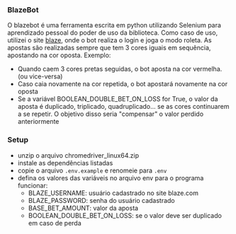### BlazeBot
O blazebot é uma ferramenta escrita em python utilizando Selenium para aprendizado pessoal do poder de uso da biblioteca. Como caso  de uso, utilizei o site [blaze](https://blaze.com), onde o bot realiza o login e joga o modo roleta. As apostas são realizadas sempre que tem 3 cores iguais em sequência, apostando na cor oposta. Exemplo:
- Quando caem 3 cores pretas seguidas, o bot aposta na cor vermelha. (ou vice-versa)
- Caso caia novamente na cor repetida, o bot apostará novamente na cor oposta 
- Se a variável BOOLEAN_DOUBLE_BET_ON_LOSS for True, o valor da aposta é duplicado, triplicado, quadruplicado... se as cores continuarem a se repetir. O objetivo disso seria "compensar" o valor perdido anteriormente

### Setup
- unzip o arquivo chromedriver_linux64.zip
- instale as dependências listadas 
- copie o arquivo ```.env.example``` e renomeie para ```.env```
- defina os valores das variáveis no arquivo env para o programa funcionar:
    * BLAZE_USERNAME: usuário cadastrado no site blaze.com
    * BLAZE_PASSWORD: senha do usuário cadastrado
    * BASE_BET_AMOUNT: valor da aposta
    * BOOLEAN_DOUBLE_BET_ON_LOSS: se o valor deve ser duplicado em caso de perda